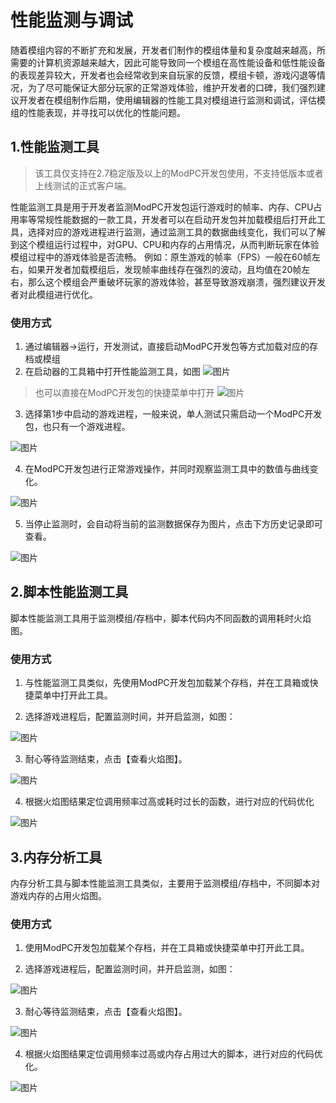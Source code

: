 ﻿---
front:
hard: 入门
time: 10分钟
selection: true
---

# 性能监测与调试
随着模组内容的不断扩充和发展，开发者们制作的模组体量和复杂度越来越高，所需要的计算机资源越来越大，因此可能导致同一个模组在高性能设备和低性能设备的表现差异较大，开发者也会经常收到来自玩家的反馈，模组卡顿，游戏闪退等情况，为了尽可能保证大部分玩家的正常游戏体验，维护开发者的口碑，我们强烈建议开发者在模组制作后期，使用编辑器的性能工具对模组进行监测和调试，评估模组的性能表现，并寻找可以优化的性能问题。


## 1.性能监测工具
> 该工具仅支持在2.7稳定版及以上的ModPC开发包使用，不支持低版本或者上线测试的正式客户端。

性能监测工具是用于开发者监测ModPC开发包运行游戏时的帧率、内存、CPU占用率等常规性能数据的一款工具，开发者可以在启动开发包并加载模组后打开此工具，选择对应的游戏进程进行监测，通过监测工具的数据曲线变化，我们可以了解到这个模组运行过程中，对GPU、CPU和内存的占用情况，从而判断玩家在体验模组过程中的游戏体验是否流畅。
例如：原生游戏的帧率（FPS）一般在60帧左右，如果开发者加载模组后，发现帧率曲线存在强烈的波动，且均值在20帧左右，那么这个模组会严重破坏玩家的游戏体验，甚至导致游戏崩溃，强烈建议开发者对此模组进行优化。
### 使用方式
1. 通过编辑器→运行，开发测试，直接启动ModPC开发包等方式加载对应的存档或模组
2. 在启动器的工具箱中打开性能监测工具，如图
![图片](./images/performanceentrance1.png)


>也可以直接在ModPC开发包的快捷菜单中打开
![图片](./images/performanceentrance.png)

3. 选择第1步中启动的游戏进程，一般来说，单人测试只需启动一个ModPC开发包，也只有一个游戏进程。

![图片](./images/performance_open.png)

4. 在ModPC开发包进行正常游戏操作，并同时观察监测工具中的数值与曲线变化。

![图片](./images/performancetool.png)

5. 当停止监测时，会自动将当前的监测数据保存为图片，点击下方历史记录即可查看。

![图片](./images/performancehis.png)

## 2.脚本性能监测工具

脚本性能监测工具用于监测模组/存档中，脚本代码内不同函数的调用耗时火焰图。
### 使用方式
1. 与性能监测工具类似，先使用ModPC开发包加载某个存档，并在工具箱或快捷菜单中打开此工具。

2. 选择游戏进程后，配置监测时间，并开启监测，如图：

![图片](./images/scripttool.png)

3. 耐心等待监测结束，点击【查看火焰图】。

![图片](./images/scripttoolresult.png)

4. 根据火焰图结果定位调用频率过高或耗时过长的函数，进行对应的代码优化

![图片](./images/profile.png)

## 3.内存分析工具

内存分析工具与脚本性能监测工具类似，主要用于监测模组/存档中，不同脚本对游戏内存的占用火焰图。
### 使用方式
1. 使用ModPC开发包加载某个存档，并在工具箱或快捷菜单中打开此工具。

2. 选择游戏进程后，配置监测时间，并开启监测，如图：

![图片](./images/ramtool.png)

3. 耐心等待监测结束，点击【查看火焰图】。

![图片](./images/ramtoolresult.png)

4. 根据火焰图结果定位调用频率过高或内存占用过大的脚本，进行对应的代码优化。

![图片](./images/ramprofile.png)